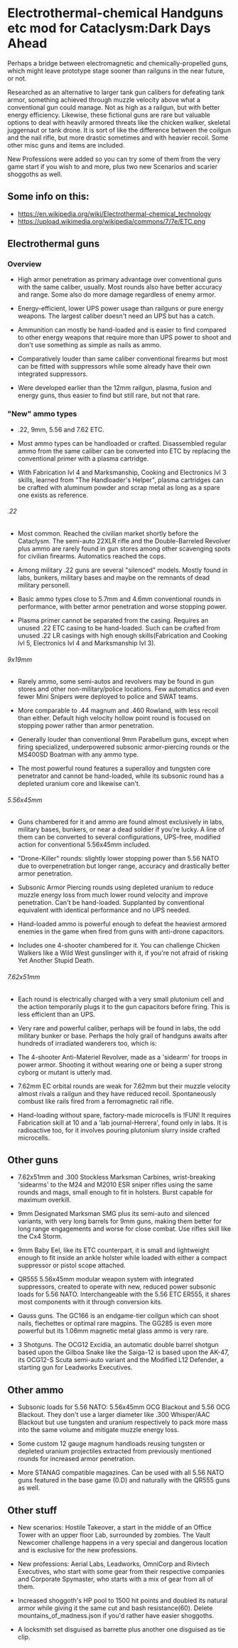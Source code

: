 # Electrothermal-chemical Handguns etc mod for Cataclysm:Dark Days Ahead
Perhaps a bridge between electromagnetic and chemically-propelled guns, which might leave prototype stage sooner than railguns in the near future, or not.

Researched as an alternative to larger tank gun calibers for defeating tank armor, something achieved through muzzle velocity above what a conventional gun could manage. Not as high as a railgun, 
but with better energy efficiency. Likewise, these fictional guns are rare but valuable options to deal with heavily armored threats like the chicken walker, skeletal juggernaut or tank drone. It is 
sort of like the difference between the coilgun and the nail rifle, but more drastic sometimes and with heavier recoil. Some other misc guns and items are included. 

New Professions were added so you can try some of them from the very game start if you wish to and more, plus two new Scenarios and scarier shoggoths as well.

## Some info on this:

*    https://en.wikipedia.org/wiki/Electrothermal-chemical_technology
*    https://upload.wikimedia.org/wikipedia/commons/7/7e/ETC.png

## Electrothermal guns
### Overview
* High armor penetration as primary advantage over conventional guns with the same caliber, usually. Most rounds also have better accuracy and range. Some also do more damage regardless of enemy armor.

* Energy-efficient, lower UPS power usage than railguns or pure energy weapons. The largest caliber doesn't need an UPS but has a catch.

* Ammunition can mostly be hand-loaded and is easier to find compared to other energy weapons that require more than UPS power to shoot and don't use something as simple as nails as ammo.

* Comparatively louder than same caliber conventional firearms but most can be fitted with suppressors while some already have their own integrated suppressors.

* Were developed earlier than the 12mm railgun, plasma, fusion and energy guns, thus easier to find but still rare, but not that rare.

### "New" ammo types
* .22, 9mm, 5.56 and 7.62 ETC.

* Most ammo types can be handloaded or crafted. Disassembled regular ammo from the same caliber can be converted into ETC by replacing the conventional primer with a plasma cartridge.

* With Fabrication lvl 4 and Marksmanship, Cooking and Electronics lvl 3 skills, learned from "The Handloader's Helper", plasma cartridges can be crafted with aluminum powder and scrap metal as long as a spare one exists as reference.

###### .22
* Most common. Reached the civilian market shortly before the Cataclysm. The semi-auto 22XLR rifle and the Double-Barreled Revolver plus ammo are rarely found in gun stores among other scavenging spots for civilian firearms. Automatics reached the cops.

* Among military .22 guns are several "silenced" models. Mostly found in labs, bunkers, military bases and maybe on the remnants of dead military personell.

* Basic ammo types close to 5.7mm and 4.6mm conventional rounds in performance, with better armor penetration and worse stopping power.

* Plasma primer cannot be separated from the casing. Requires an unused .22 ETC casing to be hand-loaded. Such can be crafted from unused .22 LR casings with high enough skills(Fabrication and Cooking lvl 5, Electronics lvl 4 and Marksmanship lvl 3).

###### 9x19mm
* Rarely ammo, some semi-autos and revolvers may be found in gun stores and other non-military/police locations. Few automatics and even fewer Mini Snipers were deployed to police and SWAT teams.

* More comparable to .44 magnum and .460 Rowland, with less recoil than either. Default high velocity hollow point round is focused on stopping power rather than armor penetration.

* Generally louder than conventional 9mm Parabellum guns, except when firing specialized, underpowered subsonic armor-piercing rounds or the MS400SD Boatman with any ammo type.

* The most powerful round features a superalloy and tungsten core penetrator and cannot be hand-loaded, while its subsonic round has a depleted uranium core and likewise can't.

###### 5.56x45mm
* Guns chambered for it and ammo are found almost exclusively in labs, military bases, bunkers, or near a dead soldier if you're lucky. A line of them can be converted to several configurations, UPS-free, modified action for conventional 5.56x45mm included.

* "Drone-Killer" rounds: slightly lower stopping power than 5.56 NATO due to overpenetration but longer range, accuracy and drastically better armor penetration.

* Subsonic Armor Piercing rounds using depleted uranium to reduce muzzle energy loss from much lower round velocity and improve penetration. Can't be hand-loaded. Supplanted by conventional equivalent with identical performance and no UPS needed.

* Hand-loaded ammo is powerful enough to defeat the heaviest armored enemies in the game when fired from guns with anti-drone capacitors.

* Includes one 4-shooter chambered for it. You can challenge Chicken Walkers like a Wild West gunslinger with it, if you're not afraid of risking Yet Another Stupid Death.

###### 7.62x51mm
* Each round is electrically charged with a very small plutonium cell and the action temporarily plugs it to the gun capacitors before firing. This is less efficient than an UPS.

* Very rare and powerful caliber, perhaps will be found in labs, the odd military bunker or base. Perhaps the holy grail of handguns awaits after hundreds of irradiated wanderers too, which is: 

* The 4-shooter Anti-Materiel Revolver, made as a 'sidearm' for troops in power armor. Shooting it without wearing one or being a super strong cyborg or mutant is utterly mad.

* 7.62mm EC orbital rounds are weak for 7.62mm but their muzzle velocity almost rivals a railgun and they have reduced recoil. Spontaneously combust like rails fired from a ferromagnetic rail rifle.

* Hand-loading without spare, factory-made microcells is !FUN! It requires Fabrication skill at 10 and a 'lab journal-Herrera', found only in labs. It is radioactive too, for it involves pouring plutonium slurry inside crafted microcells.

## Other guns
* 7.62x51mm and .300 Stockless Marksman Carbines, wrist-breaking 'sidearms' to the M24 and M2010 ESR sniper rifles using the same rounds and mags, small enough to fit in holsters. Burst capable for maximum overkill.

* 9mm Designated Marksman SMG plus its semi-auto and silenced variants, with very long barrels for 9mm guns, making them better for long range engagements and worse for close combat. Use rifles skill like the Cx4 Storm.

* 9mm Baby Eel, like its ETC counterpart, it is small and lightweight enough to fit inside an ankle holster while loaded with either a compact suppressor or pistol scope attached.

* QR555 5.56x45mm modular weapon system with integrated suppressors, created to operate with new, reduced power subsonic loads for 5.56 NATO. Interchangeable with the 5.56 ETC ER555, it shares most components with it through conversion kits.

* Gauss guns. The GC166 is an endgame-tier coilgun which can shoot nails, flechettes or optimal rare magpins. The GG285 is even more powerful but its 1.06mm magnetic metal glass ammo is very rare.

* 3 Shotguns. The OCG12 Excidia, an automatic double barrel shotgun based upon the Gilboa Snake like the Saiga-12 is based upon the AK-47, its OCG12-S Scuta semi-auto variant and the Modified L12 Defender, a starting gun for Leadworks Executives. 

## Other ammo
* Subsonic loads for 5.56 NATO: 5.56x45mm OCG Blackout and 5.56 OCG Blackout. They don't use a larger diameter like .300 Whisper/AAC Blackout but use tungsten and uranium respectively to pack more mass into the same volume and mitigate muzzle energy loss.

* Some custom 12 gauge magnum handloads reusing tungsten or depleted uranium projectiles extracted from previously mentioned rounds for increased armor penetration.

* More STANAG compatible magazines. Can be used with all 5.56 NATO guns featured in the base game (0.D) and naturally with the QR555 guns as well.

## Other stuff
* New scenarios: Hostile Takeover, a start in the middle of an Office Tower with an upper floor Lab, surrounded by zombies. The Vault Newcomer challenge happens in a very special and dangerous location and is exclusive for the new professions.

* New professions: Aerial Labs, Leadworks, OmniCorp and Rivtech Executives, who start with some gear from their respective companies and Corporate Spymaster, who starts with a mix of gear from all of them.

* Increased shoggoth's HP pool to 1500 hit points and doubled its natural armor while giving it the same cut and bash resistance(60). Delete mountains_of_madness.json if you'd rather have easier shoggoths.

* A locksmith set disguised as barrette plus another one disguised as tie clip.